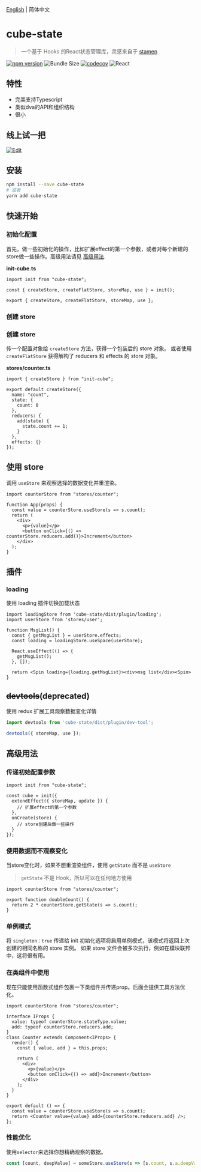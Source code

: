 
[English](./README.md) | 简体中文

# cube-state

> 一个基于 Hooks 的React状态管理库，灵感来自于 [stamen](https://github.com/forsigner/stamen)

[![npm version](https://img.shields.io/npm/v/cube-state.svg?logo=npm)](https://www.npmjs.com/package/cube-state)
![Bundle Size](https://badgen.net/bundlephobia/minzip/cube-state)
[![codecov](https://codecov.io/gh/daskyrk/cube-state/branch/codecov/graph/badge.svg)](https://codecov.io/gh/daskyrk/cube-state)
![React](https://img.shields.io/npm/dependency-version/cube-state/peer/react?logo=react)

## 特性

- 完美支持Typescript
- 类似dva的API和组织结构
- 很小

## 线上试一把

[![Edit](https://codesandbox.io/static/img/play-codesandbox.svg)](https://codesandbox.io/s/count-4ng8l)

## 安装

```bash
npm install --save cube-state
# 或者
yarn add cube-state
```

## 快速开始

### 初始化配置

首先，做一些初始化的操作，比如扩展effect的第一个参数，或者对每个新建的store做一些操作。高级用法请见 [高级用法](#高级用法).

**init-cube.ts**

```tsx
import init from "cube-state";

const { createStore, createFlatStore, storeMap, use } = init();

export { createStore, createFlatStore, storeMap, use };
```

### 创建 store

### 创建 store

传一个配置对象给 `createStore` 方法，获得一个包装后的 store 对象。
或者使用 `createFlatStore` 获得解构了 reducers 和 effects 的 store 对象。

**stores/counter.ts**

```tsx
import { createStore } from "init-cube";

export default createStore({
  name: "count",
  state: {
    count: 0
  },
  reducers: {
    add(state) {
      state.count += 1;
    }
  },
  effects: {}
});
```

## 使用 store

调用 `useStore` 来观察选择的数据变化并重渲染。

```tsx
import counterStore from "stores/counter";

function App(props) {
  const value = counterStore.useStore(s => s.count);
  return (
    <div>
      <p>{value}</p>
      <button onClick={() => counterStore.reducers.add()}>Increment</button>
    </div>
  );
}
```

## 插件

### loading

使用 loading 插件切换加载状态

```tsx
import loadingStore from 'cube-state/dist/plugin/loading';
import userStore from 'stores/user';

function MsgList() {
  const { getMsgList } = userStore.effects;
  const loading = loadingStore.useSpace(userStore);

  React.useEffect(() => {
    getMsgList();
  }, []);

  return <Spin loading={loading.getMsgList}><div>msg list</div><Spin>
}
```

## ~~devtools~~(deprecated)

使用 redux 扩展工具观察数据变化详情

```js
import devtools from 'cube-state/dist/plugin/dev-tool';

devtools({ storeMap, use });
```

## 高级用法

### 传递初始配置参数

```tsx
import init from "cube-state";

const cube = init({
  extendEffect({ storeMap, update }) {
    // 扩展effect的第一个参数
  },
  onCreate(store) {
    // store创建后做一些操作
  }
});
```

### 使用数据而不观察变化

当store变化时，如果不想重渲染组件，使用 `getState` 而不是 `useStore`

> `getState` 不是 Hook，所以可以在任何地方使用

```tsx
import counterStore from "stores/counter";

export function doubleCount() {
  return 2 * counterStore.getState(s => s.count);
}
```

### 单例模式

将 `singleton：true` 传递给 init 初始化选项将启用单例模式，该模式将返回上次创建的相同名称的 store 实例。
如果 store 文件会被多次执行，例如在模块联邦中，这将很有用。

### 在类组件中使用

现在只能使用函数式组件包裹一下类组件并传递prop。后面会提供工具方法优化。

```tsx
import counterStore from "stores/counter";

interface IProps {
  value: typeof counterStore.stateType.value;
  add: typeof counterStore.reducers.add;
}
class Counter extends Component<IProps> {
  render() {
    const { value, add } = this.props;

    return (
      <div>
        <p>{value}</p>
        <button onClick={() => add}>Increment</button>
      </div>
    );
  }
}

export default () => {
  const value = counterStore.useStore(s => s.count);
  return <Counter value={value} add={counterStore.reducers.add} />;
};
```

### 性能优化

使用`selector`来选择你想精确观察的数据。

```jsx
const [count, deepValue] = someStore.useStore(s => [s.count, s.a.deepValue]);
```
